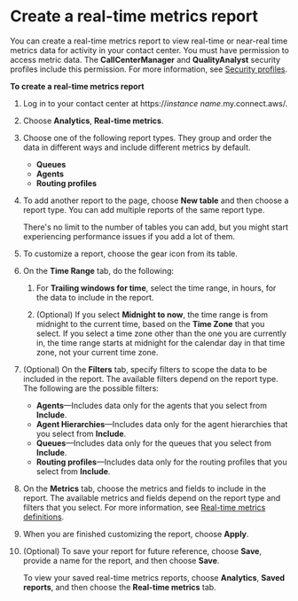 # Create a real\-time metrics report<a name="create-real-time-report"></a>

You can create a real\-time metrics report to view real\-time or near\-real time metrics data for activity in your contact center\. You must have permission to access metric data\. The **CallCenterManager** and **QualityAnalyst** security profiles include this permission\. For more information, see [Security profiles](connect-security-profiles.md)\.

**To create a real\-time metrics report**

1. Log in to your contact center at https://*instance name*\.my\.connect\.aws/\.

1. Choose **Analytics**, **Real\-time metrics**\.

1. Choose one of the following report types\. They group and order the data in different ways and include different metrics by default\.
   + **Queues**
   + **Agents**
   + **Routing profiles**

1. To add another report to the page, choose **New table** and then choose a report type\. You can add multiple reports of the same report type\.

   There's no limit to the number of tables you can add, but you might start experiencing performance issues if you add a lot of them\.

1. To customize a report, choose the gear icon from its table\.

1. On the **Time Range** tab, do the following:

   1. For **Trailing windows for time**, select the time range, in hours, for the data to include in the report\.

   1. \(Optional\) If you select **Midnight to now**, the time range is from midnight to the current time, based on the **Time Zone** that you select\. If you select a time zone other than the one you are currently in, the time range starts at midnight for the calendar day in that time zone, not your current time zone\.

1. \(Optional\) On the **Filters** tab, specify filters to scope the data to be included in the report\. The available filters depend on the report type\. The following are the possible filters:
   + **Agents**—Includes data only for the agents that you select from **Include**\.
   + **Agent Hierarchies**—Includes data only for the agent hierarchies that you select from **Include**\.
   + **Queues**—Includes data only for the queues that you select from **Include**\.
   + **Routing profiles**—Includes data only for the routing profiles that you select from **Include**\.

1. On the **Metrics** tab, choose the metrics and fields to include in the report\. The available metrics and fields depend on the report type and filters that you select\. For more information, see [Real\-time metrics definitions](real-time-metrics-definitions.md)\.

1. When you are finished customizing the report, choose **Apply**\.

1. \(Optional\) To save your report for future reference, choose **Save**, provide a name for the report, and then choose **Save**\.

   To view your saved real\-time metrics reports, choose **Analytics**, **Saved reports**, and then choose the **Real\-time metrics** tab\.